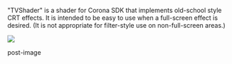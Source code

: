"TVShader" is a shader for Corona SDK that implements old-school style CRT effects.  It is intended to be easy to use when a full-screen effect is desired.  (It is not appropriate for filter-style use on non-full-screen areas.)

![](tvshader_beachballldemo.jpg)

post-image



